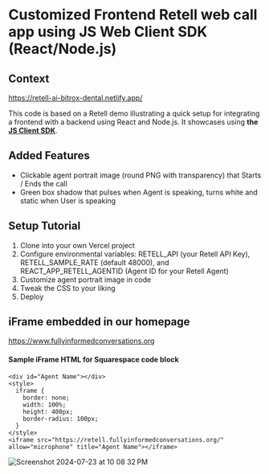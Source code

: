 # Customized Frontend Retell web call app using JS Web Client SDK (React/Node.js)

## Context
https://retell-ai-bitrox-dental.netlify.app/

This code is based on a Retell demo illustrating a quick setup for integrating a frontend with a backend
using React and Node.js. It showcases using **the [JS Client SDK](https://github.com/adam-team/retell-client-js-sdk)**.

## Added Features

- Clickable agent portrait image (round PNG with transparency) that Starts / Ends the call
- Green box shadow that pulses when Agent is speaking, turns white and static when User is speaking

## Setup Tutorial

1. Clone into your own Vercel project
2. Configure environmental variables: RETELL_API (your Retell API Key), RETELL_SAMPLE_RATE (default 48000), and REACT_APP_RETELL_AGENTID (Agent ID for your Retell Agent)
3. Customize agent portrait image in code
4. Tweak the CSS to your liking
5. Deploy

## iFrame embedded in our homepage

https://www.fullyinformedconversations.org

#### Sample iFrame HTML for Squarespace code block
```
<div id="Agent Name"></div>
<style>
  iframe {
    border: none;
    width: 100%;
    height: 400px;
    border-radius: 100px;
  }
</style>
<iframe src="https://retell.fullyinformedconversations.org/" allow="microphone" title="Agent Name"></iframe>
```

![Screenshot 2024-07-23 at 10 08 32 PM](https://github.com/user-attachments/assets/a710f917-6764-4029-9e11-e091ce4cc72c)
